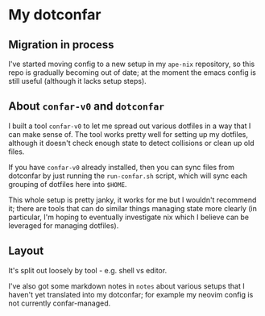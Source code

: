 # My dotconfar

## Migration in process

I've started moving config to a new setup in my `ape-nix` repository,
so this repo is gradually becoming out of date; at the moment the
emacs config is still useful (although it lacks setup steps).

## About `confar-v0` and `dotconfar`

I built a tool `confar-v0` to let me spread out various dotfiles in a way that
I can make sense of. The tool works pretty well for setting up my dotfiles,
although it doesn't check enough state to detect collisions or clean up old
files.

If you have `confar-v0` already installed, then you can sync files from
dotconfar by just running the `run-confar.sh` script, which will sync
each grouping of dotfiles here into `$HOME`.

This whole setup is pretty janky, it works for me but I wouldn't recommend
it; there are tools that can do similar things managing state more clearly
(in particular, I'm hoping to eventually investigate nix which I believe
can be leveraged for managing dotfiles).

## Layout

It's split out loosely by tool - e.g. shell vs editor.

I've also got some markdown notes in `notes` about various setups that I
haven't yet translated into my dotconfar; for example my neovim config
is not currently confar-managed.

